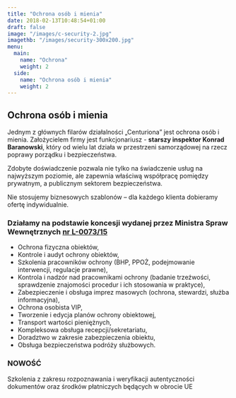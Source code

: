 ```yaml
---
title: "Ochrona osób i mienia"
date: 2018-02-13T10:48:54+01:00
draft: false
image: "/images/c-security-2.jpg"
imagethb: "/images/security-300x200.jpg"
menu:
  main:
    name: "Ochrona"
    weight: 2
  side:
    name: "Ochrona osób i mienia"
    weight: 2
---
```

## Ochrona osób i mienia 
Jednym z głównych filarów działalności „Centuriona” jest  ochrona osób i mienia. Założycielem firmy jest funkcjonariusz - **starszy inspektor Konrad Baranowski**, który od wielu lat działa w przestrzeni samorządowej na rzecz poprawy porządku i bezpieczeństwa.

Zdobyte doświadczenie pozwala nie tylko na świadczenie usług na najwyższym poziomie, ale zapewnia właściwą współpracę pomiędzy prywatnym, a publicznym sektorem bezpieczeństwa. 

Nie stosujemy biznesowych szablonów &ndash; dla każdego klienta dobieramy ofertę indywidualnie.

### Działamy na podstawie koncesji wydanej przez Ministra Spraw Wewnętrznych [nr L-0073/15](https://www.mswia.gov.pl/pl/bezpieczenstwo/koncesje-i-zezwolenia/262,Uslugi-ochrony-osob-i-mienia.html "Link do strony MSWiA ")
* Ochrona fizyczna obiektów,
* Kontrole i audyt ochrony obiektów,
* Szkolenia pracowników ochrony (BHP, PPOŻ, podejmowanie interwencji, regulacje prawne),
* Kontrola i nadzór nad pracownikami ochrony (badanie trzeźwości, sprawdzenie znajomości procedur i ich stosowania w praktyce),
* Zabezpieczenie i  obsługa imprez masowych (ochrona, stewardzi, służba informacyjna),
* Ochrona osobista VIP,
* Tworzenie i edycja planów ochrony obiektowej,
* Transport wartości pieniężnych,
* Kompleksowa obsługa recepcji/sekretariatu,
* Doradztwo w zakresie zabezpieczenia obiektu,
* Obsługa bezpieczeństwa podróży służbowych.

### NOWOŚĆ
<p class="highlight"> Szkolenia z zakresu rozpoznawania i weryfikacji autentyczności dokumentów oraz środków płatniczych będących w obrocie UE</p>
